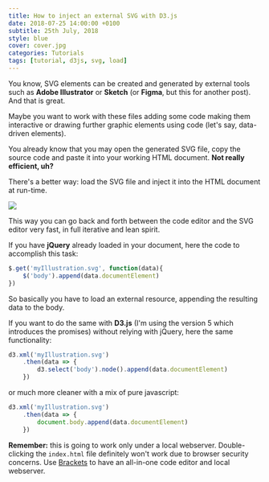 ```yaml
---
title: How to inject an external SVG with D3.js
date: 2018-07-25 14:00:00 +0100
subtitle: 25th July, 2018
style: blue
cover: cover.jpg
categories: Tutorials
tags: [tutorial, d3js, svg, load]
---
```


You know, SVG elements can be created and generated by external tools such as **Adobe Illustrator** or **Sketch** (or **Figma**, but this for another post). And that is great.

Maybe you want to work with these files adding some code making them interactive or drawing further graphic elements using code (let's say, data-driven elements).

You already know that you may open the generated SVG file, copy the source code and paste it into your working HTML document. **Not really efficient, uh?**

There's a better way: load the SVG file and inject it into the HTML document at run-time.

![](/assets/posts/how-to-inject-external-svg-with-d3/spark.png)

This way you can go back and forth between the code editor and the SVG editor very fast, in full iterative and lean spirit.

If you have **jQuery** already loaded in your document, here the code to accomplish this task:

```javascript
$.get('myIllustration.svg', function(data){
    $('body').append(data.documentElement)
})
```

So basically you have to load an external resource, appending the resulting data to the body.

If you want to do the same with **D3.js** (I'm using the version 5 which introduces the promises) without relying with jQuery, here the same functionality:

```javascript
d3.xml('myIllustration.svg')
    .then(data => {
        d3.select('body').node().append(data.documentElement)
    })
```

 or much more cleaner with a mix of pure javascript:

```javascript
d3.xml('myIllustration.svg')
    .then(data => {
        document.body.append(data.documentElement)
    })
```

**Remember:** this is going to work only under a local webserver. Double-clicking the `index.html` file definitely won't work due to browser security concerns. Use [Brackets](http://brackets.io/) to have an all-in-one code editor and local webserver.

